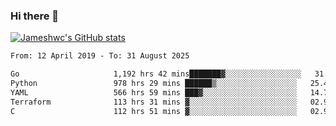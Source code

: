 ### Hi there 👋

[![Jameshwc's GitHub stats](https://github-readme-stats.vercel.app/api?username=jameshwc)](https://github.com/anuraghazra/github-readme-stats)

<!--START_SECTION:waka-->

```txt
From: 12 April 2019 - To: 31 August 2025

Go                     1,192 hrs 42 mins███████▓░░░░░░░░░░░░░░░░░   31.03 %
Python                 978 hrs 29 mins ██████▒░░░░░░░░░░░░░░░░░░   25.46 %
YAML                   566 hrs 59 mins ███▓░░░░░░░░░░░░░░░░░░░░░   14.75 %
Terraform              113 hrs 31 mins ▓░░░░░░░░░░░░░░░░░░░░░░░░   02.95 %
C                      112 hrs 51 mins ▓░░░░░░░░░░░░░░░░░░░░░░░░   02.94 %
```

<!--END_SECTION:waka-->